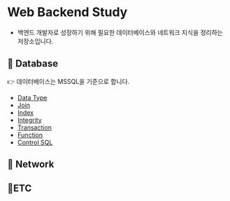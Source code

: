 # Web Backend Study

* 백엔드 개발자로 성장하기 위해 필요한 데이터베이스와 네트워크 지식을 정리하는 저장소입니다.

## 📌 Database

👉 데이터베이스는 MSSQL을 기준으로 합니다.

* [Data Type](https://github.com/HYEEWON/web-backend-study/blob/main/database/%5B1%5Ddata-type.md)
* [Join](https://github.com/HYEEWON/web-backend-study/blob/main/database/%5B2%5Djoin.md)
* [Index](https://github.com/HYEEWON/web-backend-study/blob/main/database/%5B3%5Dindex.md)
* [Integrity](https://github.com/HYEEWON/web-backend-study/blob/main/database/%5B4%5Dintegrity.md)
* [Transaction]()
* [Function](https://github.com/HYEEWON/web-backend-study/blob/main/database/%5B5%5Dfunction.md)
* [Control SQL](https://github.com/HYEEWON/web-backend-study/blob/main/database/%5B6%5Dcontrol-sql.md)

## 📌 Network

## 📌ETC
